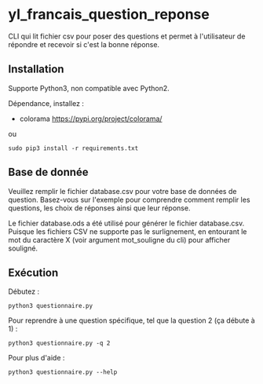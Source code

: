 # yl_francais_question_reponse

CLI qui lit fichier csv pour poser des questions et permet à l'utilisateur de répondre et recevoir si c'est la bonne
réponse.

## Installation

Supporte Python3, non compatible avec Python2.

Dépendance, installez :

- colorama https://pypi.org/project/colorama/

ou

`sudo pip3 install -r requirements.txt`

## Base de donnée

Veuillez remplir le fichier database.csv pour votre base de données de question. Basez-vous sur l'exemple pour
comprendre comment remplir les questions, les choix de réponses ainsi que leur réponse.

Le fichier database.ods a été utilisé pour générer le fichier database.csv.
Puisque les fichiers CSV ne supporte pas le surlignement, en entourant le mot du caractère X (voir argument mot_souligne
du cli) pour afficher souligné.

## Exécution

Débutez :

`python3 questionnaire.py`

Pour reprendre à une question spécifique, tel que la question 2 (ça débute à 1) :

`python3 questionnaire.py -q 2`

Pour plus d'aide :

`python3 questionnaire.py --help`
